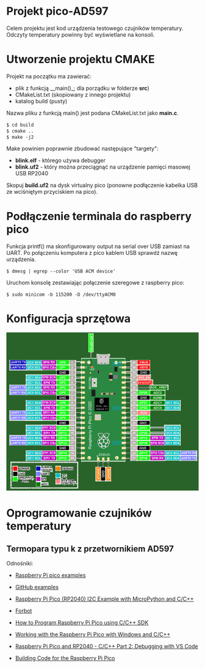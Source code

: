 # Projekt pico-AD597

Celem projektu jest kod urządzenia testowego czujników temperatury.
Odczyty temperatury powinny być wyświetlane na konsoli.

# Utworzenie projektu CMAKE
Projekt na początku ma zawierać:
* plik z funkcją __main()_; dla porządku w folderze __src__)
* CMakeList.txt (skopiowany z innego projektu)
* katalog build (pusty)

Nazwa pliku z funkcją main() jest podana CMakeList.txt jako __main.c__.

```
$ cd build
$ cmake ..
$ make -j2
```

Make powinien poprawnie zbudować następujące "targety":
* __blink.elf__ - którego używa debugger
* __blink.uf2__ - który można przeciągnąć na urządzenie pamięci masowej USB RP2040

Skopuj __build.uf2__ na dysk virtualny pico (ponowne podłączenie kabelka USB ze wciśniętym przyciskiem na pico).

# Podłączenie terminala do raspberry pico 
Funkcja printf() ma skonfigurowany output na serial over USB zamiast na UART.
Po połączeniu komputera z pico kablem USB sprawdź nazwę urządzenia.
```
$ dmesg | egrep --color 'USB ACM device'
```
Uruchom konsolę zestawiając połączenie szeregowe z raspberry pico:
```
$ sudo minicom -b 115200 -D /dev/ttyACM0
```

# Konfiguracja sprzętowa
![Raspberry-pico pins layout](./pictures/raspberry-pico-layout.png)


# Oprogramowanie czujników temperatury

## Termopara typu k z przetwornikiem AD597



Odnośniki:
* [Raspberry Pi pico examples](https://raspberrypi.github.io/pico-sdk-doxygen/examples_page.html)
* [GitHub examples](https://github.com/raspberrypi/pico-examples)
* [Raspberry Pi Pico (RP2040) I2C Example with MicroPython and C/C++](https://www.digikey.pl/en/maker/projects/raspberry-pi-pico-rp2040-i2c-example-with-micropython-and-cc/47d0c922b79342779cdbd4b37b7eb7e2)
* [Forbot](https://forbot.pl/forum/topic/19701-raspberry-pi-pico-podstawy-dla-zielonych/)
* [How to Program Raspberry Pi Pico using C/C++ SDK](https://circuitdigest.com/microcontroller-projects/how-to-program-raspberry-pi-pico-using-c)

* [Working with the Raspberry Pi Pico with Windows and C/C++](https://community.element14.com/products/raspberry-pi/b/blog/posts/working-with-the-raspberry-pi-pico-with-windows-and-c-c)

* [Raspberry Pi Pico and RP2040 - C/C++ Part 2: Debugging with VS Code](https://www.digikey.be/en/maker/projects/raspberry-pi-pico-and-rp2040-cc-part-2-debugging-with-vs-code/470abc7efb07432b82c95f6f67f184c0)

* [Building Code for the Raspberry Pi Pico](https://www.teachmemicro.com/building-code-raspberry-pi-pico/)
